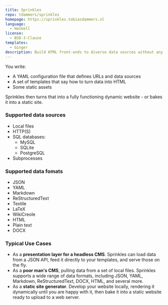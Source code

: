 ```yaml
---
title: Sprinkles
repo: tdammers/sprinkles
homepage: https://sprinkles.tobiasdammers.nl
language:
  - Haskell
license:
  - BSD-3-Clause
templates:
  - Ginger
description: Build HTML front-ends to diverse data sources without any programming.
---
```


You write:

- A YAML configuration file that defines URLs and data sources
- A set of templates that say how to turn data into HTML
- Some static assets

Sprinkles then turns that into a fully functioning dynamic website - or bakes it into a static site.


### Supported data sources

- Local files
- HTTP(S)
- SQL databases:
  - MySQL
  - SQLite
  - PostgreSQL
- Subprocesses


### Supported data fomats

- JSON
- YAML
- Markdown
- ReStructuredText
- Textile
- LaTeX
- WikiCreole
- HTML
- Plain text
- DOCX


### Typical Use Cases

- As a **presentation layer for a headless CMS**. Sprinkles can load data from
  a JSON API, feed it directly to your templates, and serve those on the fly.
- As a **poor man's CMS**, pulling data from a set of local files. Sprinkles
  supports a wide range of data formats, including JSON, YAML, Markdown,
  ReStructuredText, DOCX, HTML, and several more.
- As a **static site generator**. Develop your website locally, rendering it
  dynamically until you are happy with it, then bake it into a static website
  ready to upload to a web server.
